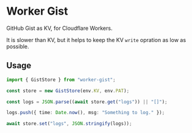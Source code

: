 # Worker Gist

GitHub Gist as KV, for Cloudflare Workers.

It is slower than KV, but it helps to keep the KV `write` opration as low as possible.

## Usage

```ts
import { GistStore } from "worker-gist";

const store = new GistStore(env.KV, env.PAT);

const logs = JSON.parse((await store.get("logs")) || "[]");

logs.push({ time: Date.now(), msg: "Something to log." });

await store.set("logs", JSON.stringify(logs));
```
